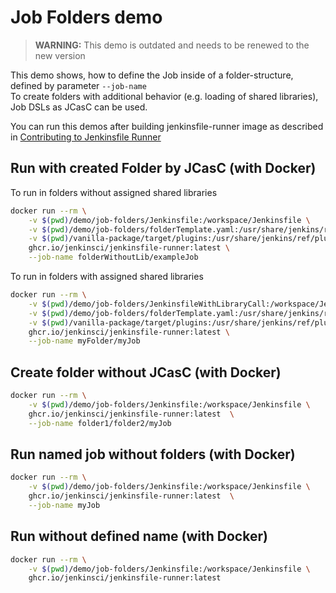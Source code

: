 Job Folders demo
=================

> **WARNING:** This demo is outdated and needs to be renewed to the new version

This demo shows, how to define the Job inside of a folder-structure, defined by parameter ```--job-name```  
To create folders with additional behavior (e.g. loading of shared libraries), Job DSLs as JCasC can be used.

You can run this demos after building jenkinsfile-runner image as described in [Contributing to Jenkinsfile Runner](/CONTRIBUTING.adoc#building)


## Run with created Folder by JCasC (with Docker)  

To run in folders without assigned shared libraries  

```bash
docker run --rm \
	-v $(pwd)/demo/job-folders/Jenkinsfile:/workspace/Jenkinsfile \
	-v $(pwd)/demo/job-folders/folderTemplate.yaml:/usr/share/jenkins/ref/casc/folderTemplate.yaml \
	-v $(pwd)/vanilla-package/target/plugins:/usr/share/jenkins/ref/plugins \
	ghcr.io/jenkinsci/jenkinsfile-runner:latest \
	--job-name folderWithoutLib/exampleJob
```	

To run in folders with assigned shared libraries  

```bash
docker run --rm \
	-v $(pwd)/demo/job-folders/JenkinsfileWithLibraryCall:/workspace/Jenkinsfile \
	-v $(pwd)/demo/job-folders/folderTemplate.yaml:/usr/share/jenkins/ref/casc/folderTemplate.yaml \
	-v $(pwd)/vanilla-package/target/plugins:/usr/share/jenkins/ref/plugins \
	ghcr.io/jenkinsci/jenkinsfile-runner:latest \
	--job-name myFolder/myJob
```
	
## Create folder without JCasC (with Docker)

```bash
docker run --rm \
	-v $(pwd)/demo/job-folders/Jenkinsfile:/workspace/Jenkinsfile \
	ghcr.io/jenkinsci/jenkinsfile-runner:latest  \
	--job-name folder1/folder2/myJob
```	

## Run named job without folders (with Docker)

```bash
docker run --rm \
	-v $(pwd)/demo/job-folders/Jenkinsfile:/workspace/Jenkinsfile \
	ghcr.io/jenkinsci/jenkinsfile-runner:latest  \
	--job-name myJob
```

## Run without defined name (with Docker)
```bash
docker run --rm \
	-v $(pwd)/demo/job-folders/Jenkinsfile:/workspace/Jenkinsfile \
	ghcr.io/jenkinsci/jenkinsfile-runner:latest 
```
